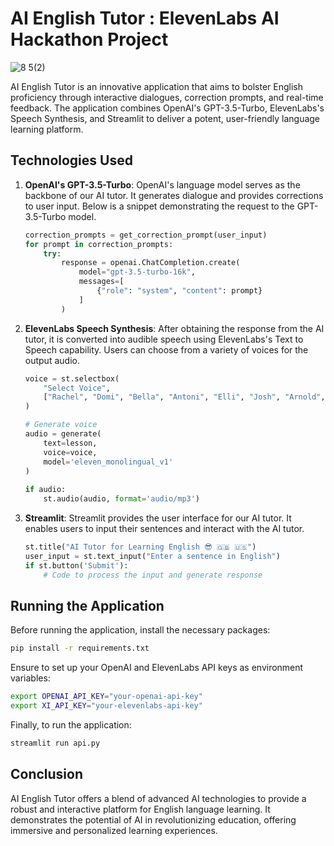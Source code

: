# AI English Tutor : ElevenLabs AI Hackathon Project

![8 5(2)](https://github.com/zlaabsi/ai_english_tutor/assets/52045850/0420b604-1a05-46d4-a5cf-5b48f022b2f9)


AI English Tutor is an innovative application that aims to bolster English proficiency through interactive dialogues, correction prompts, and real-time feedback. The application combines OpenAI's GPT-3.5-Turbo, ElevenLabs's Speech Synthesis, and Streamlit to deliver a potent, user-friendly language learning platform.

## Technologies Used

1. **OpenAI's GPT-3.5-Turbo**: OpenAI's language model serves as the backbone of our AI tutor. It generates dialogue and provides corrections to user input. Below is a snippet demonstrating the request to the GPT-3.5-Turbo model.

    ```python
    correction_prompts = get_correction_prompt(user_input)
    for prompt in correction_prompts:
        try:
            response = openai.ChatCompletion.create(
                model="gpt-3.5-turbo-16k",
                messages=[
                    {"role": "system", "content": prompt}
                ]
            )
    ```
   
2. **ElevenLabs Speech Synthesis**: After obtaining the response from the AI tutor, it is converted into audible speech using ElevenLabs's Text to Speech capability. Users can choose from a variety of voices for the output audio.

   ```python
   voice = st.selectbox(
       "Select Voice",
       ["Rachel", "Domi", "Bella", "Antoni", "Elli", "Josh", "Arnold", "Adam", "Sam"]
   )

   # Generate voice
   audio = generate(
       text=lesson,
       voice=voice,
       model='eleven_monolingual_v1'
   )
                
   if audio:
       st.audio(audio, format='audio/mp3')
   ```
   
3. **Streamlit**: Streamlit provides the user interface for our AI tutor. It enables users to input their sentences and interact with the AI tutor. 

   ```python
   st.title("AI Tutor for Learning English 😎 🇬🇧 🇺🇸")
   user_input = st.text_input("Enter a sentence in English")
   if st.button('Submit'):
       # Code to process the input and generate response
   ```

## Running the Application

Before running the application, install the necessary packages:

```bash
pip install -r requirements.txt
```

Ensure to set up your OpenAI and ElevenLabs API keys as environment variables:

```bash
export OPENAI_API_KEY="your-openai-api-key"
export XI_API_KEY="your-elevenlabs-api-key"
```

Finally, to run the application:

```bash
streamlit run api.py
```

## Conclusion

AI English Tutor offers a blend of advanced AI technologies to provide a robust and interactive platform for English language learning. It demonstrates the potential of AI in revolutionizing education, offering immersive and personalized learning experiences.
